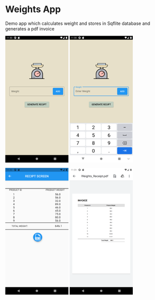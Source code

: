 # Weights App
Demo app which calculates weight and stores in Sqflite database and generates a pdf invoice



<img src="/screenshots/Screenshot_1630216801.png" width="200" height="400">   <img src="/screenshots/Screenshot_1630216806.png" width="200" height="400"> 

<img src="/screenshots/Screenshot_1630216855.png" width="200" height="400">   <img src="/screenshots/Screenshot_1630216871.png" width="200" height="400"> 

